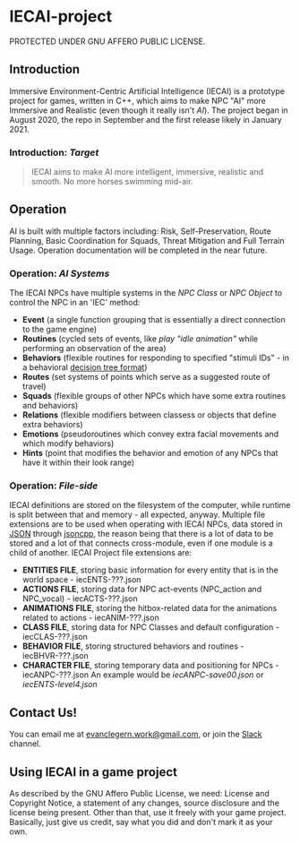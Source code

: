 # IECAI-project
PROTECTED UNDER GNU AFFERO PUBLIC LICENSE.
## Introduction
Immersive Environment-Centric Artificial Intelligence (IECAI) is a prototype project for games, written in C++, which aims to make NPC "AI" more Immersive and Realistic (even though it really isn't _AI_). The project began in August 2020, the repo in September and the first release likely in January 2021. 

### Introduction: _Target_
> IECAI aims to make AI more intelligent, immersive, realistic and smooth. No more horses swimming mid-air.

## Operation
AI is built with multiple factors including: Risk, Self-Preservation, Route Planning, Basic Coordination for Squads, Threat Mitigation and Full Terrain Usage. Operation documentation will be completed in the near future.
  
### Operation: _AI Systems_
The IECAI NPCs have multiple systems in the _NPC Class_ or _NPC Object_ to control the NPC in an 'IEC' method:
  - **Event** (a single function grouping that is essentially a direct connection to the game engine)
  - **Routines** (cycled sets of events, like _play "idle animation"_ while performing an observation of the area)
  - **Behaviors** (flexible routines for responding to specified "stimuli IDs" - in a behavioral [decision tree format](https://en.wikipedia.org/wiki/Decision_tree))
  - **Routes** (set systems of points which serve as a suggested route of travel)
  - **Squads** (flexible groups of other NPCs which have some extra routines and behaviors)
  - **Relations** (flexible modifiers between classess or objects that define extra behaviors)
  - **Emotions** (pseudoroutines which convey extra facial movements and which modify behaviors)
  - **Hints** (point that modifies the behavior and emotion of any NPCs that have it within their look range)

### Operation: _File-side_
IECAI definitions are stored on the filesystem of the computer, while runtime is split between that and memory - all expected, anyway. Multiple file extensions are to be used when operating with IECAI NPCs, data stored in [JSON](https://en.wikipedia.org/wiki/JSON) through [jsoncpp](https://github.com/open-source-parsers/jsoncpp), the reason being that there is a lot of data to be stored and a lot of that connects cross-module, even if one module is a child of another. IECAI Project file extensions are:
  - **ENTITIES FILE**, storing basic information for every entity that is in the world space - iecENTS-???.json
  - **ACTIONS FILE**, storing data for NPC act-events (NPC_action and NPC_vocal) - iecACTS-???.json
  - **ANIMATIONS FILE**, storing the hitbox-related data for the animations related to actions - iecANIM-???.json
  - **CLASS FILE**, storing data for NPC Classes and default configuration - iecCLAS-???.json
  - **BEHAVIOR FILE**, storing structured behaviors and routines - iecBHVR-???.json
  - **CHARACTER FILE**, storing temporary data and positioning for NPCs - iecANPC-???.json
An example would be *iecANPC-save00.json* or *iecENTS-level4.json*

## Contact Us!
You can email me at evanclegern.work@gmail.com, or join the [Slack](https://iecai.slack.com) channel.

## Using IECAI in a game project
As described by the GNU Affero Public License, we need: License and Copyright Notice, a statement of any changes, source disclosure and the license being present. Other than that, use it freely with your game project. Basically, just give us credit, say what you did and don't mark it as your own.
